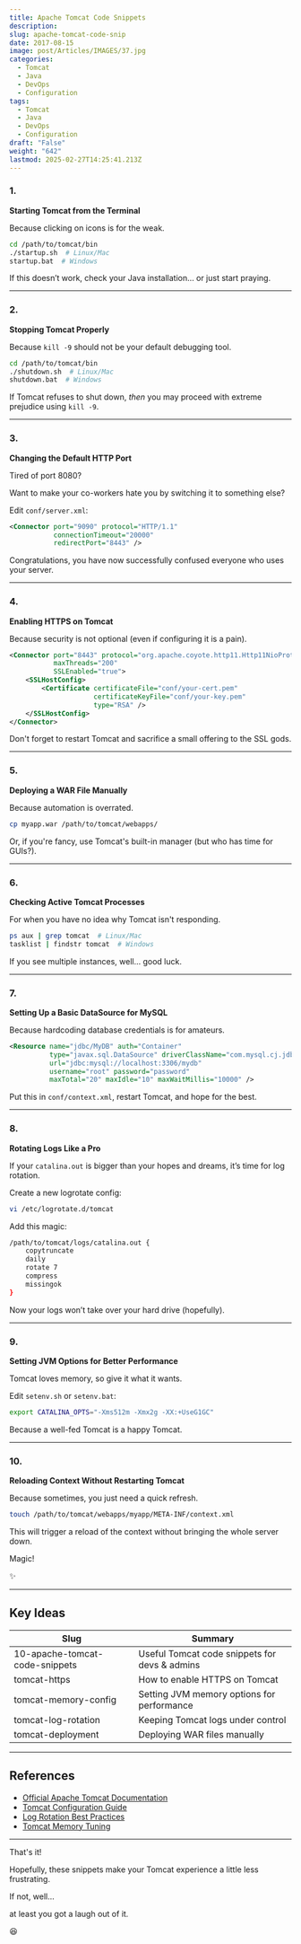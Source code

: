 ```yaml
---
title: Apache Tomcat Code Snippets
description: 
slug: apache-tomcat-code-snip
date: 2017-08-15
image: post/Articles/IMAGES/37.jpg
categories:
  - Tomcat
  - Java
  - DevOps
  - Configuration
tags:
  - Tomcat
  - Java
  - DevOps
  - Configuration
draft: "False"
weight: "642"
lastmod: 2025-02-27T14:25:41.213Z
---
```

<!-- 
## 10 Apache Tomcat Code Snippets You Need in Your Life

Ah, Apache Tomcat.

That wonderful beast that powers many of our Java web applications while simultaneously making us question our life choices when it refuses to start.

If you've ever had to wrestle with `server.xml` or wondered why your logs look like something straight out of the Matrix, this article is for you.

Let's dive into 10 essential Apache Tomcat code snippets to make your life easier (or at least marginally less painful).

--- -->

### 1.

**Starting Tomcat from the Terminal**

Because clicking on icons is for the weak.

```sh
cd /path/to/tomcat/bin
./startup.sh  # Linux/Mac
startup.bat  # Windows
```

If this doesn’t work, check your Java installation… or just start praying.

***

### 2.

**Stopping Tomcat Properly**

Because `kill -9` should not be your default debugging tool.

```sh
cd /path/to/tomcat/bin
./shutdown.sh  # Linux/Mac
shutdown.bat  # Windows
```

If Tomcat refuses to shut down, *then* you may proceed with extreme prejudice using `kill -9`.

***

### 3.

**Changing the Default HTTP Port**

Tired of port 8080?

Want to make your co-workers hate you by switching it to something else?

Edit `conf/server.xml`:

```xml
<Connector port="9090" protocol="HTTP/1.1"
           connectionTimeout="20000"
           redirectPort="8443" />
```

Congratulations, you have now successfully confused everyone who uses your server.

***

### 4.

**Enabling HTTPS on Tomcat**

Because security is not optional (even if configuring it is a pain).

```xml
<Connector port="8443" protocol="org.apache.coyote.http11.Http11NioProtocol"
           maxThreads="200"
           SSLEnabled="true">
    <SSLHostConfig>
        <Certificate certificateFile="conf/your-cert.pem"
                     certificateKeyFile="conf/your-key.pem"
                     type="RSA" />
    </SSLHostConfig>
</Connector>
```

Don't forget to restart Tomcat and sacrifice a small offering to the SSL gods.

***

### 5.

**Deploying a WAR File Manually**

Because automation is overrated.

```sh
cp myapp.war /path/to/tomcat/webapps/
```

Or, if you're fancy, use Tomcat's built-in manager (but who has time for GUIs?).

***

### 6.

**Checking Active Tomcat Processes**

For when you have no idea why Tomcat isn't responding.

```sh
ps aux | grep tomcat  # Linux/Mac
tasklist | findstr tomcat  # Windows
```

If you see multiple instances, well… good luck.

***

### 7.

**Setting Up a Basic DataSource for MySQL**

Because hardcoding database credentials is for amateurs.

```xml
<Resource name="jdbc/MyDB" auth="Container"
          type="javax.sql.DataSource" driverClassName="com.mysql.cj.jdbc.Driver"
          url="jdbc:mysql://localhost:3306/mydb"
          username="root" password="password"
          maxTotal="20" maxIdle="10" maxWaitMillis="10000" />
```

Put this in `conf/context.xml`, restart Tomcat, and hope for the best.

***

### 8.

**Rotating Logs Like a Pro**

If your `catalina.out` is bigger than your hopes and dreams, it’s time for log rotation.

Create a new logrotate config:

```sh
vi /etc/logrotate.d/tomcat
```

Add this magic:

```sh
/path/to/tomcat/logs/catalina.out {
    copytruncate
    daily
    rotate 7
    compress
    missingok
}
```

Now your logs won’t take over your hard drive (hopefully).

***

### 9.

**Setting JVM Options for Better Performance**

Tomcat loves memory, so give it what it wants.

Edit `setenv.sh` or `setenv.bat`:

```sh
export CATALINA_OPTS="-Xms512m -Xmx2g -XX:+UseG1GC"
```

Because a well-fed Tomcat is a happy Tomcat.

***

### 10.

**Reloading Context Without Restarting Tomcat**

Because sometimes, you just need a quick refresh.

```sh
touch /path/to/tomcat/webapps/myapp/META-INF/context.xml
```

This will trigger a reload of the context without bringing the whole server down.

Magic!

✨

***

## Key Ideas

| Slug                           | Summary                                       |
| ------------------------------ | --------------------------------------------- |
| 10-apache-tomcat-code-snippets | Useful Tomcat code snippets for devs & admins |
| tomcat-https                   | How to enable HTTPS on Tomcat                 |
| tomcat-memory-config           | Setting JVM memory options for performance    |
| tomcat-log-rotation            | Keeping Tomcat logs under control             |
| tomcat-deployment              | Deploying WAR files manually                  |

***

## References

* [Official Apache Tomcat Documentation](https://tomcat.apache.org/)
* [Tomcat Configuration Guide](https://tomcat.apache.org/tomcat-9.0-doc/config/)
* [Log Rotation Best Practices](https://www.baeldung.com/linux/logrotate)
* [Tomcat Memory Tuning](https://www.javacodegeeks.com/2013/03/tuning-jvm-tomcat-memory-settings.html)

***

That's it!

Hopefully, these snippets make your Tomcat experience a little less frustrating.

If not, well...

at least you got a laugh out of it.

😆
